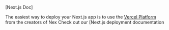 

[Next.js Doc] 
  
The easiest way to deploy your Next.js app is to use the [Vercel Platform](https/vereomnewuium=delttmpteflxtmccetexapp&utmpag=reate-nxt-pprd) from the creators of Nex
Check out our [Next.js deployment documentation
